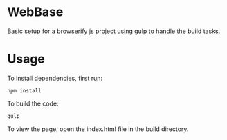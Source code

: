 # WebBase
Basic setup for a browserify js project using gulp to handle the build tasks.

# Usage

To install dependencies, first run:

```
npm install
```

To build the code:

```
gulp
```

To view the page, open the index.html file in the build directory.
